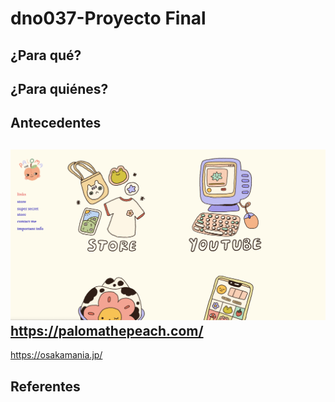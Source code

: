 # dno037-Proyecto Final

## ¿Para qué?

## ¿Para quiénes?

## Antecedentes

![paloma](/images/peach.png)
https://palomathepeach.com/
---- 
https://osakamania.jp/

## Referentes 
